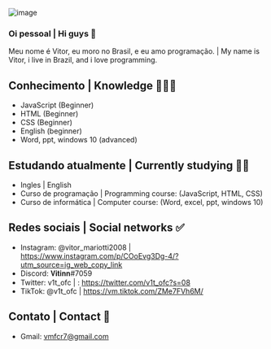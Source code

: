 ![image](https://user-images.githubusercontent.com/84319960/119354069-002e5300-bc7a-11eb-8285-8844af91d1f3.png)



### Oi pessoal | Hi guys 👋 

Meu nome é Vitor, eu moro no Brasil, e eu amo programação. | My name is Vitor, i live in Brazil, and i love programming.


## Conhecimento | Knowledge 👨🏽‍💻
- JavaScript (Beginner)
- HTML (Beginner)
- CSS (Beginner)
- English (beginner)
- Word, ppt, windows 10 (advanced)

## Estudando atualmente | Currently studying 🕵🏽    
- Ingles | English
- Curso de programação | Programming course: (JavaScript, HTML, CSS)
- Curso de informática | Computer course: (Word, excel, ppt, windows 10) 

## Redes sociais | Social networks ✅
- Instagram: @vitor_mariotti2008 | https://www.instagram.com/p/COoEvg3Dg-4/?utm_source=ig_web_copy_link
- Discord: 𝐕𝐢𝐭𝐢𝐧𝐧#7059
- Twitter: v1t_ofc | : https://twitter.com/v1t_ofc?s=08
- TikTok: @v1t_ofc | https://vm.tiktok.com/ZMe7FVh6M/

## Contato | Contact 🔧
- Gmail: vmfcr7@gmail.com
